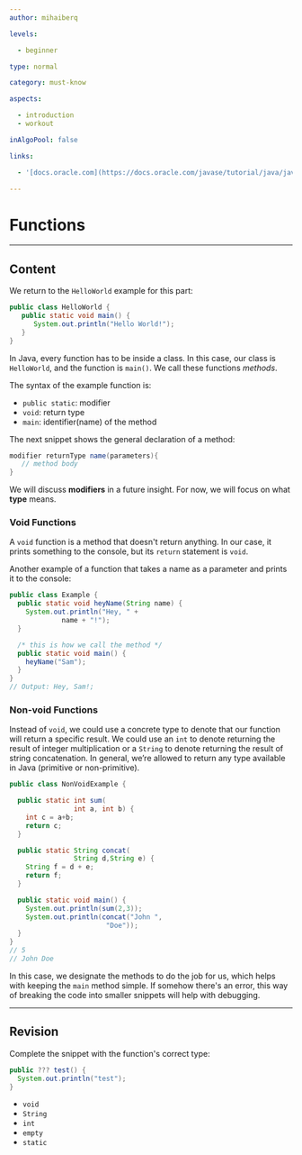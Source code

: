 ```yaml
---
author: mihaiberq

levels:

  - beginner

type: normal

category: must-know

aspects:

  - introduction
  - workout

inAlgoPool: false

links:

  - '[docs.oracle.com](https://docs.oracle.com/javase/tutorial/java/javaOO/methods.html){website}'

---
```


# Functions

---
## Content

We return to the `HelloWorld` example for this part:
```java
public class HelloWorld {
   public static void main() {
      System.out.println("Hello World!");
   }
}
```
In Java, every function has to be inside a class. In this case, our class is `HelloWorld`, and the function is `main()`. We call these functions *methods*.

The syntax of the example function is:
 - `public static`: modifier
 - `void`: return type
 - `main`: identifier(name) of the method

The next snippet shows the general declaration of a method:
```java
modifier returnType name(parameters){
   // method body
}
```

We will discuss **modifiers** in a future insight. For now, we will focus on what **type** means.

### Void Functions

A `void` function is a method that doesn't return anything. In our case, it prints something to the console, but its `return` statement is `void`.

Another example of a function that takes a name as a parameter and prints it to the console:
```java
public class Example {
  public static void heyName(String name) {
    System.out.println("Hey, " +
             name + "!");
  }

  /* this is how we call the method */
  public static void main() {
    heyName("Sam");
  }
}
// Output: Hey, Sam!;
```
### Non-void Functions

Instead of `void`, we could use a concrete type to denote that our function will return a specific result. We could use an `int` to denote returning the result of integer multiplication or a `String` to denote returning the result of string concatenation. In general, we’re allowed to return any type available in Java (primitive or non-primitive).
```java
public class NonVoidExample {

  public static int sum(
                int a, int b) {
    int c = a+b;
    return c;
  }

  public static String concat(
                String d,String e) {
    String f = d + e;    
    return f;
  }

  public static void main() {
    System.out.println(sum(2,3));
    System.out.println(concat("John ",
                        "Doe"));
  }
}
// 5
// John Doe
```
In this case, we designate the methods to do the job for us, which helps with keeping the `main` method simple. If somehow there's an error, this way of breaking the code into smaller snippets will help with debugging.

---
## Revision

Complete the snippet with the function's correct type:
```java
public ??? test() {
  System.out.println("test");
}
```

* `void`
* `String`
* `int`
* `empty`
* `static`